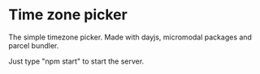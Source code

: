 # Time zone picker
The simple timezone picker.
Made with dayjs, micromodal packages and parcel bundler.

Just type "npm start" to start the server.
